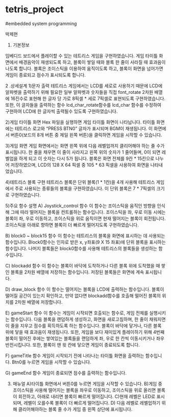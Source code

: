 # tetris_project
#embedded system programming

박제현

1. 기본정보

임베디드 보드에서 플레이할 수 있는 테트리스 게임을 구현하였습니다. 게임 타이틀 화면에서 배경음악이 재생되도록 하고, 블록이 쌓일 때와 블록 한 줄이 사라질 때 효과음이 나도록 합니다. 블록은 조이스틱을 이용하여 움직이도록 하고, 블록이 화면을 넘어가면 게임이 종료되고 점수가 표시되도록 합니다.

2 .상세설계
1)문자 출력
	테트리스 게임에서는 LCD를 세로로 사용하기 때문에 LCD에 알파벳을 출력하기 위해 필요한 일부 알파벳과 숫자들을 직접 font_rotate 2차원 배열에 16진수로 표현해 한 글자 당 가로 8픽셀 * 세로 7픽셀로 표현되도록 구현하였습니다. 또한, 이 글자들을 출력하는 함수 lcd_char_rotate함수를 lcd_char 함수를 수정하여 구현하여 LCD에 한 글자씩 출력될수 있도록 구현하였습니다.

2)게임 타이틀 화면
	Hex 파일을 실행하면 게임 타이틀 화면이 나타납니다. 타이틀 화면에는 테트리스 로고와 “PRESS BTN0” 글자가 표시되며 BGM이 재생됩니다. 이 화면에서 버튼0(보드의 8개 버튼 중 제일 왼쪽 버튼)을 클릭하면 게임을 시작할 수 있습니다.

3)게임 화면
게임 화면에서는 화면 왼쪽 위에 다음 레벨업까지 클리어해야 하는 줄 수가 표시됩니다. 한 줄을 채우면 이 줄이 사라지고 왼쪽 위의 숫자가 1 줄어들며, 0이 되면 레벨업을 하게 되고 이 숫자는 다시 5가 됩니다. 블록은 화면 전체를 9칸 * 15칸으로 나누어 저장하였으며, LCD의 128 X 64 픽셀 중 105 * 63 픽셀을 사용하여 화면을 나타내었습니다.

4)테트리스 블록 구현
	테트리스 블록은 단위 블록(1 * 1칸)을 4개 사용해 테트리스 게임에서 주로 사용되는 종류들의 블록을 구현하였습니다. 이 단위 블록은 7 * 7픽셀의 크기로 구현하였습니다.

5)주요 함수 설명
A) Joystick_control 함수
	이 함수는 조이스틱을 움직인 방향을 인식해 그에 따라 떨어지는 블록을 컨트롤하는 함수입니다. 조이스틱을 좌, 우로 이동 시에는 블록이 좌, 우로 이동하고, 조이스틱을 위로 움직이면 현재 떨어지는 블록이 회전됩니다. 조이스틱을 아래로 향하면 블록이 더 빠르게 떨어지도록 구현하였습니다.

B) block0 ~ block15 함수
	이 함수는 테트리스의 블록을 화면에 표시하는 데 사용되는 함수입니다. Block0함수는 인자로 받은 x, y좌표(9 X 15 좌표)에 단위 블록을 표시하는 함수입니다. 나머지 블록들은 block0함수를 사용해 테트리스의 블록들을 생성하는 함수입니다.

C) blockadd 함수
	이 함수는 블록이 바닥에 도착하거나 다른 블록 위에 도착했을 때 쌓인 블록을 2차원 배열에 저장하는 함수입니다. 저장된 블록들은 화면에 계속 표시됩니다.

D) draw_block 함수
	이 함수는 떨어지는 블록을 LCD에 출력하는 함수입니다. 블록이 떨어질 공간이 있는지 확인하고, 만약 없다면 blockadd함수를 호출해 떨어진 블록의 위치를 2차원 배열에 저장합니다.

E) gameStart 함수
	이 함수는 게임이 시작되면 호출되는 함수로, 게임 전체를 실행시키는 함수입니다. 다음 블록을 랜덤하게 생성하고, 화면을 새로고침하며, 한 줄이 채워지면 이 줄을 지우고 점수를 획득하도록 하는 함수입니다. 블록이 바닥에 닿거나, 다른 블록 위에 닿을 때 효과음이 재생됩니다. 또한, 게임을 보다 재미있게 플레이하기 위해 4번째 블록이 떨어진 후에는 쌓여있는 블록들을 랜덤하게 좌, 우로 한 칸씩 이동시키거나 좌우 반전시킵니다. 또한, 블록이 맨 윗 칸에 닿으면 게임이 종료되도록 합니다.

F) gameTitle 함수
	게임이 시작되기 전에 나타나는 타이틀 화면을 출력하는 함수입니다. Btn0를 누르면 게임을 시작할 수 있습니다.

G) gameEnd 함수
	게임이 종료되면 점수를 출력하는 함수입니다.

3. 매뉴얼
A)타이틀 화면에서 버튼0를 누르면 게임을 시작할 수 있습니다.
B)게임 중 조이스틱을 사용해 떨어지는 블록을 좌우로 이동하고, 조이스틱을 위로 올리면 블록이 회전하고, 아래로 내리면 블록이 빠르게 떨어집니다.
C)현재 레벨은 LED로 표시되며, 레벨이 오를수록 블록이 더 빠르게 떨어집니다.
D) 다음 레벨로 레벨업하기 위해 클리어해야하는 블록 줄 수가 게임 중 왼쪽 상단에 표시됩니다.
